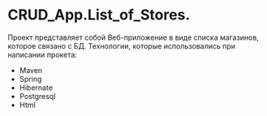 # CRUD_App.List_of_Stores.
Проект представляет собой Веб-приложение в виде списка магазинов, которое связано с БД. 
Технологии, которые использовались при написании прокета:
- Maven
- Spring
- Hibernate
- Postgresql
- Html
